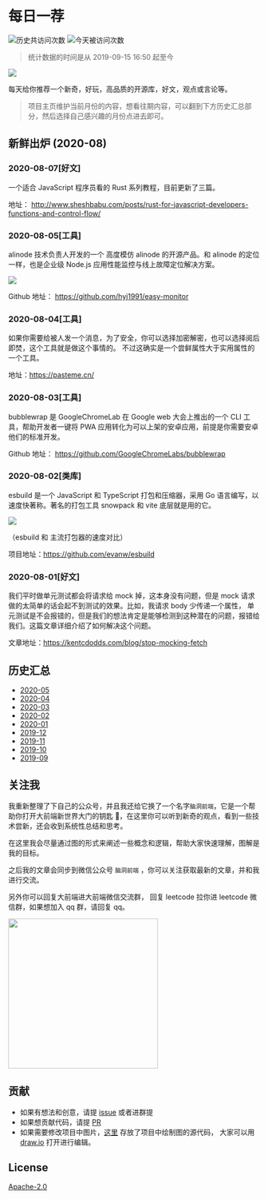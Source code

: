 # 每日一荐

![历史共访问次数](https://visitor-count-badge.herokuapp.com/total.svg?repo_id=azl397985856.daily-featured)
![今天被访问次数](https://visitor-count-badge.herokuapp.com/today.svg?repo_id=azl397985856.daily-featured)

> 统计数据的时间是从 2019-09-15 16:50 起至今

![](https://tva1.sinaimg.cn/large/006y8mN6ly1g8d0sktqrwj30hs07maae.jpg)

每天给你推荐一个新奇，好玩，高品质的开源库，好文，观点或言论等。

> 项目主页维护当前月份的内容，想看往期内容，可以翻到下方历史汇总部分，然后选择自己感兴趣的月份点进去即可。

## 新鲜出炉 (2020-08)

### 2020-08-07[好文]

一个适合 JavaScript 程序员看的 Rust 系列教程，目前更新了三篇。

地址： http://www.sheshbabu.com/posts/rust-for-javascript-developers-functions-and-control-flow/

### 2020-08-05[工具]

alinode 技术负责人开发的一个 高度模仿 alinode 的开源产品。和 alinode 的定位一样，也是企业级 Node.js 应用性能监控与线上故障定位解决方案。

![](https://tva1.sinaimg.cn/large/007S8ZIlly1gh98dsq4g7j315g0n3gp0.jpg)

Github 地址： https://github.com/hyj1991/easy-monitor

### 2020-08-04[工具]

如果你需要给被人发一个消息，为了安全，你可以选择加密解密，也可以选择阅后即焚，这个工具就是做这个事情的。 不过这确实是一个尝鲜属性大于实用属性的一个工具。

地址：https://pasteme.cn/

### 2020-08-03[工具]

bubblewrap 是 GoogleChromeLab 在 Google web 大会上推出的一个 CLI 工具，帮助开发者一键将 PWA 应用转化为可以上架的安卓应用，前提是你需要安卓他们的标准开发。

Github 地址： https://github.com/GoogleChromeLabs/bubblewrap

### 2020-08-02[类库]

esbuild 是一个 JavaScript 和 TypeScript 打包和压缩器，采用 Go 语言编写，以速度快著称。著名的打包工具 snowpack 和 vite 底层就是用的它。

![](https://tva1.sinaimg.cn/large/007S8ZIlly1gh6nh2fgerj31es0rstbs.jpg)

（esbuild 和 主流打包器的速度对比）

项目地址：https://github.com/evanw/esbuild

### 2020-08-01[好文]

我们平时做单元测试都会将请求给 mock 掉，这本身没有问题，但是 mock 请求做的太简单的话会起不到测试的效果。比如，我请求 body 少传递一个属性， 单元测试是不会报错的，但是我们的想法肯定是能够检测到这种潜在的问题，报错给我们。这篇文章详细介绍了如何解决这个问题。

文章地址：https://kentcdodds.com/blog/stop-mocking-fetch

## 历史汇总

- [2020-05](./backup/2020-05/)
- [2020-04](./backup/2020-04/)
- [2020-03](./backup/2020-03/)
- [2020-02](./backup/2020-02/)
- [2020-01](./backup/2020-01/)
- [2019-12](./backup/2019-12/)
- [2019-11](./backup/2019-11/)
- [2019-10](./backup/2019-10/)
- [2019-09](./backup/2019-09/)

## 关注我

我重新整理了下自己的公众号，并且我还给它换了一个名字`脑洞前端`，它是一个帮助你打开大前端新世界大门的钥匙 🔑，在这里你可以听到新奇的观点，看到一些技术尝新，还会收到系统性总结和思考。

在这里我会尽量通过图的形式来阐述一些概念和逻辑，帮助大家快速理解，图解是我的目标。

之后我的文章会同步到微信公众号 `脑洞前端` ，你可以关注获取最新的文章，并和我进行交流。

另外你可以回复大前端进大前端微信交流群， 回复 leetcode 拉你进 leetcode 微信群，如果想加入 qq 群，请回复 qq。

<img width="300" src="https://tva1.sinaimg.cn/large/006y8mN6ly1g7he9xdtmyj30by0byaac.jpg">

## 贡献

- 如果有想法和创意，请提 [issue](https://github.com/azl397985856/daily-featured/issues) 或者进群提
- 如果想贡献代码，请提 [PR](https://github.com/azl397985856/daily-featured/pulls)
- 如果需要修改项目中图片，[这里](./assets/) 存放了项目中绘制图的源代码， 大家可以用 [draw.io](https://www.draw.io/) 打开进行编辑。

## License

[Apache-2.0](./LICENSE)
